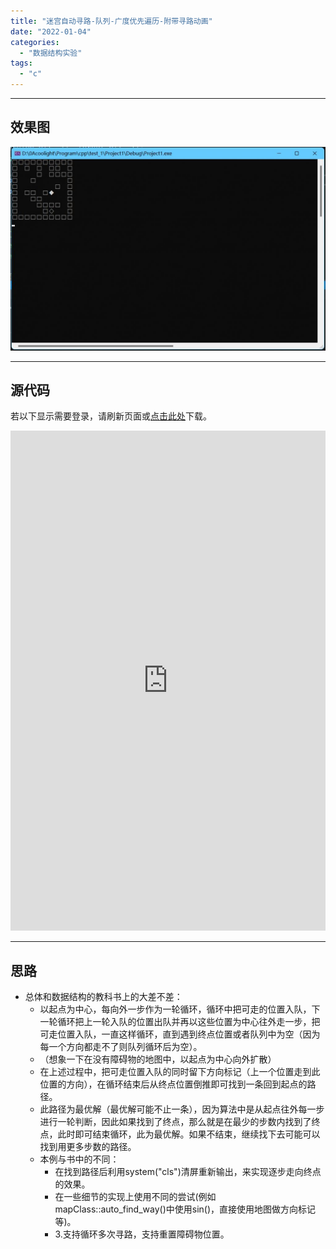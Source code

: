 ```yaml
---
title: "迷宫自动寻路-队列-广度优先遍历-附带寻路动画"
date: "2022-01-04"
categories: 
  - "数据结构实验"
tags: 
  - "c"
---
```


* * *

## **效果图**

![](images/2403400-20211107211628585-826400579-1024x662.jpg)

* * *

## 源代码

若以下显示需要登录，请刷新页面或[点击此处](https://cloud.coolight.cool/#fileView&path=http%3A%2F%2Fcloud.coolight.cool%2F%3Fexplorer%2Fshare%2Ffile%26hash%3Defa0f2J_ltYpOqmD11BafBo6ciF4EMnrLmM43vpfW-zI7bV2Z9gcaLSP%26name%3D%2F%25E8%25BF%25B7%25E5%25AE%25AB%25E8%2587%25AA%25E5%258A%25A8%25E5%25AF%25BB%25E8%25B7%25AF.zip%26_etag%3Db727f)下载。

<iframe width="100%" height="800px" class="embed-show" src="https://cloud.coolight.cool/#fileView&amp;path=http%3A%2F%2Fcloud.coolight.cool%2F%3Fexplorer%2Fshare%2Ffile%26hash%3D344cDokDEypUpwEQQtfR24S0l51tVQge9lqssiJAhDFynuCY6VAI7jNn%26name%3D%2F%25E8%25BF%25B7%25E5%25AE%25AB%25E8%2587%25AA%25E5%258A%25A8%25E5%25AF%25BB%25E8%25B7%25AF.zip%26_etag%3Db727f" allowtransparency="true" allowfullscreen="true" webkitallowfullscreen="true" mozallowfullscreen="true" frameborder="0" scrolling="no"></iframe>

* * *

## **思路**

- 总体和数据结构的教科书上的大差不差：
    - 以起点为中心，每向外一步作为一轮循环，循环中把可走的位置入队，下一轮循环把上一轮入队的位置出队并再以这些位置为中心往外走一步，把可走位置入队，一直这样循环，直到遇到终点位置或者队列中为空（因为每一个方向都走不了则队列循环后为空）。
    - （想象一下在没有障碍物的地图中，以起点为中心向外扩散）
    - 在上述过程中，把可走位置入队的同时留下方向标记（上一个位置走到此位置的方向），在循环结束后从终点位置倒推即可找到一条回到起点的路径。
    - 此路径为最优解（最优解可能不止一条），因为算法中是从起点往外每一步进行一轮判断，因此如果找到了终点，那么就是在最少的步数内找到了终点，此时即可结束循环，此为最优解。如果不结束，继续找下去可能可以找到用更多步数的路径。
    - 本例与书中的不同：
        - 在找到路径后利用system("cls")清屏重新输出，来实现逐步走向终点的效果。
        - 在一些细节的实现上使用不同的尝试(例如 mapClass::auto\_find\_way()中使用sin()，直接使用地图做方向标记等)。
        - 3.支持循环多次寻路，支持重置障碍物位置。
